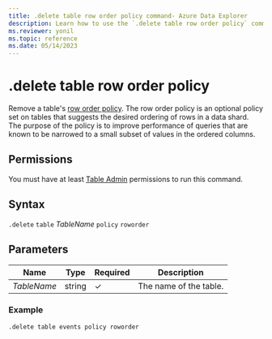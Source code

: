 ```yaml
---
title: .delete table row order policy command- Azure Data Explorer
description: Learn how to use the `.delete table row order policy` command to delete a table's row order policy.
ms.reviewer: yonil
ms.topic: reference
ms.date: 05/14/2023
---
```

# .delete table row order policy

Remove a table's [row order policy](roworderpolicy.md). The row order policy is an optional policy set on tables that suggests the desired ordering of rows in a data shard. The purpose of the policy is to improve performance of queries that are known to be narrowed to a small subset of values in the ordered columns.

## Permissions

You must have at least [Table Admin](access-control/role-based-access-control.md) permissions to run this command.

## Syntax

`.delete` `table` *TableName* `policy` `roworder`

## Parameters

|Name|Type|Required|Description|
|--|--|--|--|
|*TableName*|string|&check;|The name of the table.|

### Example

```kusto
.delete table events policy roworder 
```
